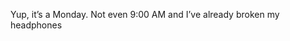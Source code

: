 <!--
id: 959655123
link: http://kevinisom.info/post/959655123/yup-its-a-monday-not-even-9-00-am-and-ive
slug: yup-its-a-monday-not-even-9-00-am-and-ive
date: Mon Aug 16 2010 11:48:52 GMT+1200 (NZST)
raw: {"blog_name":"kevinisom","id":959655123,"post_url":"http://kevinisom.info/post/959655123/yup-its-a-monday-not-even-9-00-am-and-ive","slug":"yup-its-a-monday-not-even-9-00-am-and-ive","type":"text","date":"2010-08-15 23:48:52 GMT","timestamp":1281916132,"state":"published","format":"html","reblog_key":"TvnkErpm","tags":[],"short_url":"http://tmblr.co/Zw68YyvCopJ","highlighted":[],"feed_item":"http://twitter.com/kev_nz/statuses/21258023309","from_feed_id":"650289","note_count":0,"title":null,"body":"<p>Yup, it&#8217;s a Monday. Not even 9:00 AM and I&#8217;ve already broken my headphones</p>"}
publish: 2010-08-016
tags: 
title: null
-->


Yup, it’s a Monday. Not even 9:00 AM and I’ve already broken my
headphones


